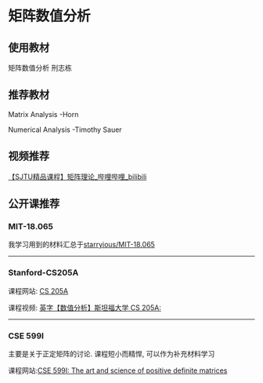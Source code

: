 # 矩阵数值分析

## 使用教材

矩阵数值分析 刑志栋

## 推荐教材

Matrix Analysis -Horn

Numerical Analysis -Timothy Sauer

## 视频推荐

[【SJTU精品课程】矩阵理论_哔哩哔哩_bilibili](https://www.bilibili.com/video/BV1QT4y1P7wA/?spm_id_from=333.999.0.0&vd_source=d03b0f673ed993b8e86fd863bd92d95e)

## 公开课推荐

### MIT-18.065

我学习用到的材料汇总于[starryious/MIT-18.065](https://github.com/starryious/MIT-18.065)

****

### Stanford-CS205A

课程网站: [CS 205A](http://physbam.stanford.edu/~aanjneya/courses/cs205a/)

课程视频: [英字【数值分析】斯坦福大学 CS 205A: ](https://www.bilibili.com/video/BV19J411t7Gh/?spm_id_from=333.999.0.0&vd_source=d03b0f673ed993b8e86fd863bd92d95e)

****

### CSE 599I

主要是关于正定矩阵的讨论. 课程短小而精悍, 可以作为补充材料学习

课程网站:[CSE 599I: The art and science of positive definite matrices](https://homes.cs.washington.edu/~jrl/teaching/cse599Isp21/)

